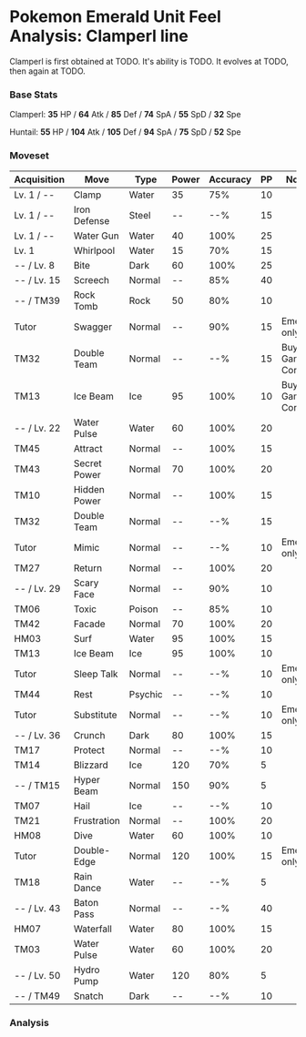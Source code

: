 # Pokemon Emerald Unit Feel Analysis: Clamperl line

Clamperl is first obtained at TODO. It's ability is TODO. It evolves at TODO, then again at TODO.

### Base Stats

Clamperl: **35** HP / **64** Atk / **85** Def / **74** SpA / **55** SpD / **32** Spe

Huntail: **55** HP / **104** Atk / **105** Def / **94** SpA / **75** SpD / **52** Spe

### Moveset

|Acquisition|Move        |Type   |Power|Accuracy|PP |Notes                    |
|---        |---         |---    |---  |---     |---|---                      |
|Lv. 1 / -- |Clamp       |Water  |35   |75%     |10 |                         |
|Lv. 1 / -- |Iron Defense|Steel  |--   |--%     |15 |                         |
|Lv. 1 / -- |Water Gun   |Water  |40   |100%    |25 |                         |
|Lv. 1      |Whirlpool   |Water  |15   |70%     |15 |                         |
|-- / Lv. 8 |Bite        |Dark   |60   |100%    |25 |                         |
|-- / Lv. 15|Screech     |Normal |--   |85%     |40 |                         |
|-- / TM39  |Rock Tomb   |Rock   |50   |80%     |10 |                         |
|Tutor      |Swagger     |Normal |--   |90%     |15 |Emerald only             |
|TM32       |Double Team |Normal |--   |--%     |15 |Buy at Game Corner       |
|TM13       |Ice Beam    |Ice    |95   |100%    |10 |Buy at Game Corner       |
|-- / Lv. 22|Water Pulse |Water  |60   |100%    |20 |                         |
|TM45       |Attract     |Normal |--   |100%    |15 |                         |
|TM43       |Secret Power|Normal |70   |100%    |20 |                         |
|TM10       |Hidden Power|Normal |--   |100%    |15 |                         |
|TM32       |Double Team |Normal |--   |--%     |15 |                         |
|Tutor      |Mimic       |Normal |--   |--%     |10 |Emerald only             |
|TM27       |Return      |Normal |--   |100%    |20 |                         |
|-- / Lv. 29|Scary Face  |Normal |--   |90%     |10 |                         |
|TM06       |Toxic       |Poison |--   |85%     |10 |                         |
|TM42       |Facade      |Normal |70   |100%    |20 |                         |
|HM03       |Surf        |Water  |95   |100%    |15 |                         |
|TM13       |Ice Beam    |Ice    |95   |100%    |10 |                         |
|Tutor      |Sleep Talk  |Normal |--   |--%     |10 |Emerald only             |
|TM44       |Rest        |Psychic|--   |--%     |10 |                         |
|Tutor      |Substitute  |Normal |--   |--%     |10 |Emerald only             |
|-- / Lv. 36|Crunch      |Dark   |80   |100%    |15 |                         |
|TM17       |Protect     |Normal |--   |--%     |10 |                         |
|TM14       |Blizzard    |Ice    |120  |70%     |5  |                         |
|-- / TM15  |Hyper Beam  |Normal |150  |90%     |5  |                         |
|TM07       |Hail        |Ice    |--   |--%     |10 |                         |
|TM21       |Frustration |Normal |--   |100%    |20 |                         |
|HM08       |Dive        |Water  |60   |100%    |10 |                         |
|Tutor      |Double-Edge |Normal |120  |100%    |15 |Emerald only             |
|TM18       |Rain Dance  |Water  |--   |--%     |5  |                         |
|-- / Lv. 43|Baton Pass  |Normal |--   |--%     |40 |                         |
|HM07       |Waterfall   |Water  |80   |100%    |15 |                         |
|TM03       |Water Pulse |Water  |60   |100%    |20 |                         |
|-- / Lv. 50|Hydro Pump  |Water  |120  |80%     |5  |                         |
|-- / TM49  |Snatch      |Dark   |--   |--%     |10 |                         |

### Analysis